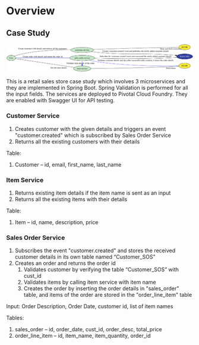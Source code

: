 # Overview

## Case Study

![Service Interactions and Control Flow](.gitbook/assets/overall-service-flow.svg)

This is a retail sales store case study which involves 3 microservices and they are implemented in Spring Boot. Spring Validation is performed for all the input fields. The services are deployed to Pivotal Cloud Foundry. They are enabled with Swagger UI for API testing.

### Customer Service

1. Creates customer with the given details and triggers an event "customer.created" which is subscribed by Sales Order Service
2. Returns all the existing customers with their details

Table:

1. Customer – id, email, first\_name, last\_name 

### Item Service

1. Returns existing item details if the item name is sent as an input
2. Returns all the existing items with their details

Table:

1. Item – id, name, description, price 

### Sales Order Service

1. Subscribes the event "customer.created" and stores the received customer details in its own table named “Customer\_SOS”
2. Creates an order and returns the order id
   1. Validates customer by verifying the table “Customer\_SOS” with cust\_id
   2. Validates items by calling item service with item name
   3. Creates the order by inserting the order details in "sales\_order" table, and items of the order are stored in the "order\_line\_item" table

Input: Order Description, Order Date, customer id, list of item names

Tables:

1. sales\_order – id, order\_date, cust\_id, order\_desc, total\_price
2. order\_line\_item – id, item\_name, item\_quantity, order\_id



